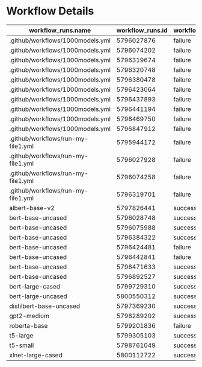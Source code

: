 # Workflow Details

| workflow_runs.name                 | workflow_runs.id | workflow_runs.conclusion |
| ---------------------------------- | ---------------- | ------------------------ |
| .github/workflows/1000models.yml   | 5796027876       | failure                  |
| .github/workflows/1000models.yml   | 5796074202       | failure                  |
| .github/workflows/1000models.yml   | 5796319674       | failure                  |
| .github/workflows/1000models.yml   | 5796320748       | failure                  |
| .github/workflows/1000models.yml   | 5796380478       | failure                  |
| .github/workflows/1000models.yml   | 5796423064       | failure                  |
| .github/workflows/1000models.yml   | 5796437893       | failure                  |
| .github/workflows/1000models.yml   | 5796441194       | failure                  |
| .github/workflows/1000models.yml   | 5796469750       | failure                  |
| .github/workflows/1000models.yml   | 5796847912       | failure                  |
| .github/workflows/run-my-file1.yml | 5795944172       | failure                  |
| .github/workflows/run-my-file1.yml | 5796027928       | failure                  |
| .github/workflows/run-my-file1.yml | 5796074258       | failure                  |
| .github/workflows/run-my-file1.yml | 5796319701       | failure                  |
| albert-base-v2                     | 5797826441       | success                  |
| bert-base-uncased                  | 5796028748       | success                  |
| bert-base-uncased                  | 5796075988       | success                  |
| bert-base-uncased                  | 5796384322       | success                  |
| bert-base-uncased                  | 5796424481       | failure                  |
| bert-base-uncased                  | 5796442841       | failure                  |
| bert-base-uncased                  | 5796471633       | success                  |
| bert-base-uncased                  | 5796892527       | success                  |
| bert-large-cased                   | 5799729310       | success                  |
| bert-large-uncased                 | 5800550312       | success                  |
| distilbert-base-uncased            | 5797369230       | success                  |
| gpt2-medium                        | 5798289202       | success                  |
| roberta-base                       | 5799201836       | failure                  |
| t5-large                           | 5799305103       | success                  |
| t5-small                           | 5798761049       | success                  |
| xlnet-large-cased                  | 5800112722       | success                  |
